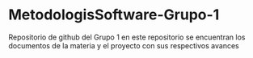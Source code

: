 # MetodologisSoftware-Grupo-1

Repositorio de github del Grupo 1 
en este repositorio se encuentran los documentos de la materia  y
el proyecto con sus respectivos avances 
